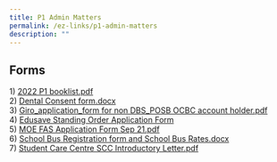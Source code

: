 ```yaml
---
title: P1 Admin Matters
permalink: /ez-links/p1-admin-matters
description: ""
---
```

Forms
-----

1)&nbsp;[2022 P1 booklist.pdf](/files/2022%20P1%20booklist.pdf) <br>
2)&nbsp;[Dental Consent form.docx](https://punggolviewpri.moe.edu.sg/qql/slot/u315/EZ-Links/2022/Dental%20Consent%20form.docx)  <br>
3)&nbsp;[Giro_application_form for non DBS_POSB OCBC account holder.pdf](/files/Giro_application_form%20for%20non%20DBS_POSB%20%20OCBC%20account%20holder.pdf) <br>
4)&nbsp;[Edusave Standing Order Application Form](https://go.gov.sg/moe-edusave-signup)  <br>
5)&nbsp;[MOE FAS Application Form Sep 21.pdf](/files/MOE%20FAS%20Application%20Form%20Sep%2021.pdf) <br>
6)&nbsp;[School Bus Registration form and School Bus Rates.docx](https://punggolviewpri.moe.edu.sg/qql/slot/u315/EZ-Links/2022/School%20Bus%20Registration%20form%20and%20School%20Bus%20Rates.docx)  <br>
7)&nbsp;[Student Care Centre SCC Introductory Letter.pdf](/files/Student%20Care%20Centre%20SCC%20Introductory%20Letter.pdf)
